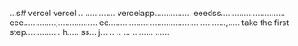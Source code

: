 ...s# vercel
vercel
..
.............
vercelapp................
eeedss............................
eee..............;.................
 ee.......................................
...........,.....
 take the first step...............
h.....
ss...
j...
..
..
...
..
......
......
